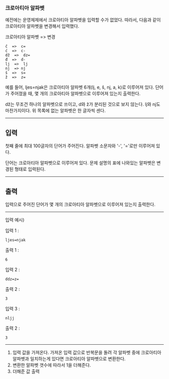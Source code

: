 ### 크로아티아 알파벳

예전에는 운영체제에서 크로아티아 알파벳을 입력할 수가 없었다. 따라서, 다음과 같이 크로아티아 알파벳을 변경해서 입력했다.

크로아티아 알파벳  => 변경

    č  =>  c=
    ć  =>  c-
    dž  =>  dz=
    đ  =>  d-
    lj  =>  lj
    nj  => nj
    š  =>  s=
    ž  =>  z=


예를 들어, ljes=njak은 크로아티아 알파벳 6개(lj, e, š, nj, a, k)로 이루어져 있다. 단어가 주어졌을 때, 몇 개의 크로아티아 알파벳으로 이루어져 있는지 출력한다.

dž는 무조건 하나의 알파벳으로 쓰이고, d와 ž가 분리된 것으로 보지 않는다. lj와 nj도 마찬가지이다. 위 목록에 없는 알파벳은 한 글자씩 센다.

----

## 입력

첫째 줄에 최대 100글자의 단어가 주어진다. 알파벳 소문자와 '-', '='로만 이루어져 있다.

단어는 크로아티아 알파벳으로 이루어져 있다. 문제 설명의 표에 나와있는 알파벳은 변경된 형태로 입력된다.

----

## 출력

입력으로 주어진 단어가 몇 개의 크로아티아 알파벳으로 이루어져 있는지 출력한다.

---

입력 예시)   

입력 1 :

    ljes=njak

출력 1 :

    6


입력 2 :

    ddz=z=

출력 2 :

    3


입력 3 :

    nljj

출력 2 :

    3


---

  1. 입력 값을 가져온다. 가져온 입력 값으로 반복문을 돌려 각 알파벳 중에 크로아티아 알파벳과 일치하는게 있다면 크로아티아 알파벳으로 변환한다.
  2. 변환한 알파벳 갯수에 따라서 1을 더해준다.
  3. 더해준 값 출력
